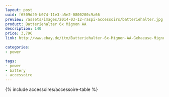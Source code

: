 ```yaml
---
layout: post
uuid: f6509d20-b074-11e3-a5e2-0800200c9a66
preview: /assets/images/2014-03-12-raspi-accessoirs/batteriehalter.jpg
product: Batteriehalter 6x Mignon AA
description: 140
price: 3,79€
link: http://www.ebay.de/itm/Batteriehalter-6x-Mignon-AA-Gehaeuse-Mignonzelle-Batterie-Halter-/290929939750

categories:
- power

tags:
- power
- battery
- accessoire
---
```


{% include accessoires/accessoire-table %}